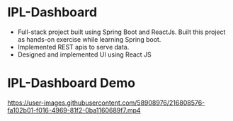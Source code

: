 # IPL-Dashboard
- Full-stack project built using Spring Boot and ReactJs. Built this project as hands-on exercise while learning Spring boot. 
- Implemented REST apis to serve data.
- Designed and implemented UI using React JS

# IPL-Dashboard Demo
https://user-images.githubusercontent.com/58908976/216808576-fa102b01-f016-4969-81f2-0ba1160689f7.mp4
